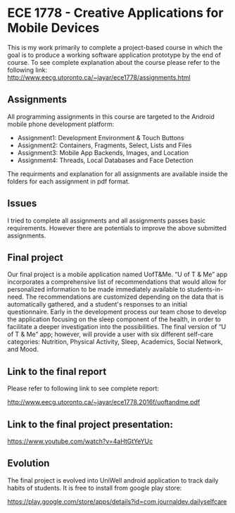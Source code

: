 # ECE 1778 - Creative Applications for Mobile Devices
This is my work primarily to complete a project-based course in which the goal is to produce a working software application prototype by the end of course.
To see complete explanation about the course please refer to the following link:
http://www.eecg.utoronto.ca/~jayar/ece1778/assignments.html

## Assignments
All programming assignments in this course are targeted to the Android mobile phone development platform:
- Assignment1: Development Environment & Touch Buttons
- Assignment2: Containers, Fragments, Select, Lists and Files
- Assignment3: Mobile App Backends, Images, and Location
- Assignment4: Threads, Local Databases and Face Detection

The requirments and explanation for all assignments are available inside the folders for each assignment in pdf format.

## Issues
I tried to complete all assignments and all assignments passes basic requirements. However there are potentials to improve the above submitted assignments.
 

## Final project
Our final project is a mobile application named UofT&Me. “U of T & Me” app incorporates a comprehensive list of recommendations that would allow for personalized information to be made immediately available to students-in-need. The recommendations are customized depending on the data that is automatically gathered, and a student's responses to an initial questionnaire. Early in the development process our team chose to develop the application focusing on the sleep component of the health, in order to facilitate a deeper investigation into the possibilities. The final version of “U of T & Me” app; however, will provide a user with six different self-care categories: Nutrition, Physical Activity, Sleep, Academics, Social Network, and Mood.

## Link to the final report
Please refer to following link to see complete report:

http://www.eecg.utoronto.ca/~jayar/ece1778.2016f/uoftandme.pdf

## Link to the final project presentation:
https://www.youtube.com/watch?v=4aHtGtYeYUc

## Evolution
The final project is evolved into UniWell android application to track daily habits of students. It is free to install from google play store:

https://play.google.com/store/apps/details?id=com.journaldev.dailyselfcare
